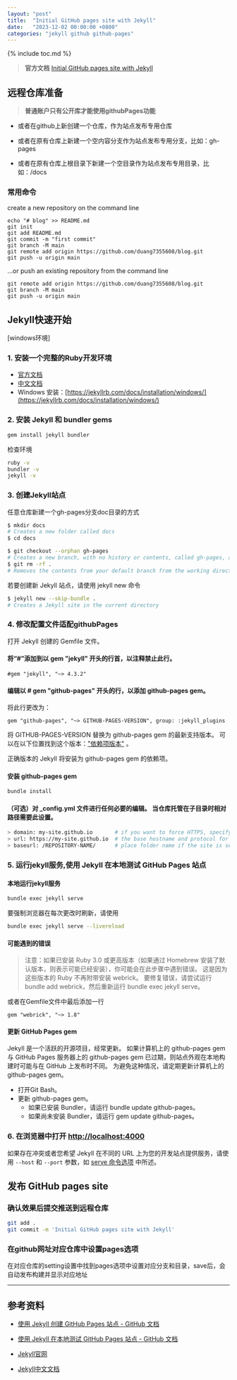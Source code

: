 ```yaml
---
layout: "post"
title:  "Initial GitHub pages site with Jekyll"
date:   "2023-12-02 00:00:00 +0800"
categories: "jekyll github github-pages"
---
```

{% include toc.md %}

> **官方文档** [ Initial GitHub pages site with Jekyll](https://docs.github.com/zh/pages/setting-up-a-github-pages-site-with-jekyll/creating-a-github-pages-site-with-jekyll)

## 远程仓库准备

> **普通账户只有公开库才能使用githubPages功能**
>

* 或者在github上新创建一个仓库，作为站点发布专用仓库

* 或者在原有仓库上新建一个空内容分支作为站点发布专用分支，比如：gh-pages

* 或者在原有仓库上根目录下新建一个空目录作为站点发布专用目录，比如：/docs

### 常用命令

create a new repository on the command line

```
echo "# blog" >> README.md
git init
git add README.md
git commit -m "first commit"
git branch -M main
git remote add origin https://github.com/duang7355608/blog.git
git push -u origin main
```

…or push an existing repository from the command line

```
git remote add origin https://github.com/duang7355608/blog.git
git branch -M main
git push -u origin main
```

## Jekyll快速开始

[windows环境]

### 1. 安装一个完整的Ruby开发环境

- [官方文档](https://jekyllrb.com/docs/installation/)
- [中文文档](https://www.jekyll.com.cn/docs/installation/)
- Windows 安装：[https://jekyllrb.com/docs/installation/windows/](https://jekyllrb.com/docs/installation/windows/)

### 2. 安装 Jekyll 和 bundler gems

   ```bash
   gem install jekyll bundler
   ```

检查环境

   ```bash
  ruby -v
  bundler -v
  jekyll -v
   ```

### 3. 创建Jekyll站点

任意仓库新建一个gh-pages分支doc目录的方式

   ```bash
$ mkdir docs
# Creates a new folder called docs
$ cd docs

$ git checkout --orphan gh-pages
# Creates a new branch, with no history or contents, called gh-pages, and switches to the gh-pages branch
$ git rm -rf .
# Removes the contents from your default branch from the working directory
   ```

若要创建新 Jekyll 站点，请使用 jekyll new 命令

   ```bash
$ jekyll new --skip-bundle .
# Creates a Jekyll site in the current directory
   ```

### 4. 修改配置文件适配githubPages

打开 Jekyll 创建的 Gemfile 文件。

#### 将“#”添加到以 gem "jekyll" 开头的行首，以注释禁止此行。

   ```
#gem "jekyll", "~> 4.3.2"
   ```

#### 编辑以 # gem "github-pages" 开头的行，以添加 github-pages gem。

将此行更改为：

   ```
gem "github-pages", "~> GITHUB-PAGES-VERSION", group: :jekyll_plugins
   ```

将 GITHUB-PAGES-VERSION 替换为 github-pages gem 的最新支持版本。 可以在以下位置找到这个版本：["依赖项版本"](https://pages.github.com/versions/) 。

正确版本的 Jekyll 将安装为 github-pages gem 的依赖项。

#### 安装 github-pages gem

```bash
bundle install
```

#### （可选）对 _config.yml 文件进行任何必要的编辑。 当仓库托管在子目录时相对路径需要此设置。

 ```bash
> domain: my-site.github.io       # if you want to force HTTPS, specify the domain without the http at the start, e.g. example.com
> url: https://my-site.github.io  # the base hostname and protocol for your site, e.g. http://example.com
> baseurl: /REPOSITORY-NAME/      # place folder name if the site is served in a subfolder
 ```

### 5. 运行jekyll服务,使用 Jekyll 在本地测试 GitHub Pages 站点

#### 本地运行jekyll服务

  ```bash
  bundle exec jekyll serve
  ```

要强制浏览器在每次更改时刷新，请使用

  ```bash
  bundle exec jekyll serve --livereload
  ```

#### 可能遇到的错误

> 注意：如果已安装 Ruby 3.0 或更高版本（如果通过 Homebrew 安装了默认版本，则表示可能已经安装），你可能会在此步骤中遇到错误。 这是因为这些版本的 Ruby 不再附带安装 webrick。 要修复错误，请尝试运行 bundle add webrick，然后重新运行 bundle exec jekyll serve。

或者在Gemfile文件中最后添加一行

```
gem "webrick", "~> 1.8"
```

#### 更新 GitHub Pages gem

Jekyll 是一个活跃的开源项目，经常更新。 如果计算机上的 github-pages gem 与 GitHub Pages 服务器上的 github-pages gem 已过期，则站点外观在本地构建时可能与在 GitHub
上发布时不同。 为避免这种情况，请定期更新计算机上的 github-pages gem。

- 打开Git Bash。
- 更新 github-pages gem。
    - 如果已安装 Bundler，请运行 bundle update github-pages。
    - 如果尚未安装 Bundler，请运行 gem update github-pages。

### 6. 在浏览器中打开 [http://localhost:4000](http://localhost:4000)

如果存在冲突或者您希望 Jekyll 在不同的 URL 上为您的开发站点提供服务，请使用 `--host` 和 `--port`
参数，如 [serve 命令选项](https://jekyllrb.com/docs/configuration/options/#serve-command-options) 中所述。

## 发布 GitHub pages site

### 确认效果后提交推送到远程仓库

  ```bash
git add .
git commit -m 'Initial GitHub pages site with Jekyll'
  ```

### 在github网址对应仓库中设置pages选项

在对应仓库的setting设置中找到pages选项中设置对应分支和目录，save后，会自动发布构建并显示对应地址



---

## 参考资料

- [使用 Jekyll 创建 GitHub Pages 站点 - GitHub 文档](https://docs.github.com/zh/pages/setting-up-a-github-pages-site-with-jekyll/creating-a-github-pages-site-with-jekyll)

- [使用 Jekyll 在本地测试 GitHub Pages 站点 - GitHub 文档](https://docs.github.com/zh/pages/setting-up-a-github-pages-site-with-jekyll/testing-your-github-pages-site-locally-with-jekyll)

- [Jekyll官网](https://jekyllrb.com/)

- [Jekyll中文文档](https://www.jekyll.com.cn/)
